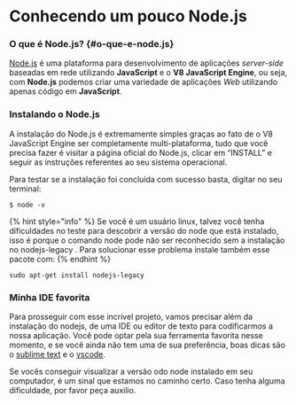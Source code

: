 # Conhecendo um pouco Node.js

### O que é Node.js? {#o-que-e-node.js}

[Node.js](http://www.nodejs.org/) é uma plataforma para desenvolvimento de aplicações _server-side_ baseadas em rede utilizando **JavaScript** e o **V8 JavaScript Engine**, ou seja, com **Node.js** podemos criar uma variedade de aplicações _Web_ utilizando apenas código em **JavaScript**.

### Instalando o Node.js

A instalação do Node.js é extremamente simples graças ao fato de o V8 JavaScript Engine ser completamente multi-plataforma, tudo que você precisa fazer é visitar a página oficial do Node.js, clicar em “INSTALL” e seguir as instruções referentes ao seu sistema operacional.

Para testar se a instalação foi concluída com sucesso basta, digitar no seu terminal:

```
$ node -v
```

{% hint style="info" %}
Se você é um usuário linux, talvez você tenha dificuldades no teste para descobrir a versão do node que está instalado, isso é porque o comando node pode não ser reconhecido sem a instalação no nodejs-legacy . Para solucionar esse problema instale também esse pacote com:
{% endhint %}

```text
sudo apt-get install nodejs-legacy
```

### Minha IDE favorita

Para prosseguir com esse incrível projeto, vamos precisar além da instalação do nodejs, de uma IDE ou editor de texto para codificarmos a nossa aplicação. Você pode optar pela sua ferramenta favorita nesse momento, e se você ainda não tem uma de sua preferência, boas dicas são o [sublime text](https://www.sublimetext.com/) e o [vscode](https://code.visualstudio.com/).

Se vocês conseguir visualizar a versão odo node instalado em seu computador, é um sinal que estamos no caminho certo. Caso tenha alguma dificuldade, por favor peça auxilio.





